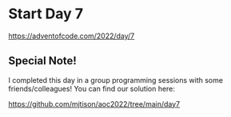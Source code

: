 # Start Day 7

https://adventofcode.com/2022/day/7

## Special Note!

I completed this day in a group programming sessions with some
friends/colleagues! You can find our solution here:

https://github.com/mjtison/aoc2022/tree/main/day7
